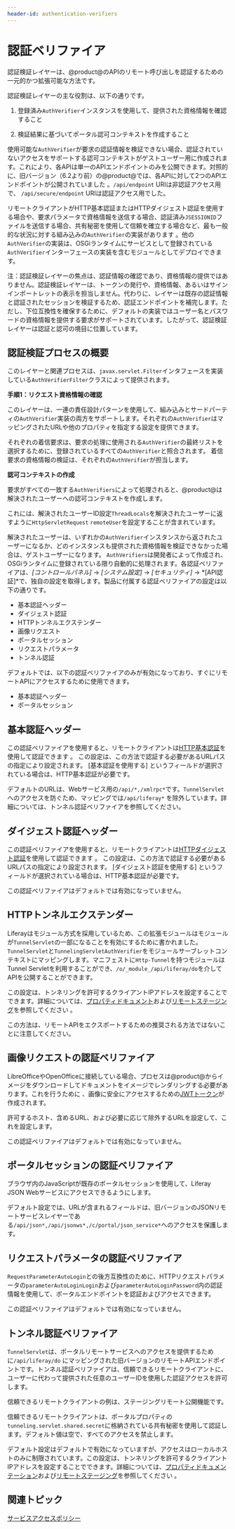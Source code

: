 ```yaml
---
header-id: authentication-verifiers
---
```


# 認証ベリファイア

認証検証レイヤーは、@product@のAPIのリモート呼び出しを認証するための一元的かつ拡張可能な方法です。

認証検証レイヤーの主な役割は、以下の通りです。

1. 登録済み`AuthVerifier`インスタンスを使用して、提供された資格情報を確認すること

2. 検証結果に基づいてポータル認可コンテキストを作成すること

使用可能な`AuthVerifier`が要求の認証情報を検証できない場合、認証されていないアクセスをサポートする認可コンテキストがゲストユーザー用に作成されます。これにより、各APIは単一のAPIエンドポイントのみを公開できます。対照的に、旧バージョン（6.2より前）の@product@では、各APIに対して2つのAPIエンドポイントが公開されていました 。`/api/endpoint` URIは非認証アクセス用で、 `/api/secure/endpoint` URIは認証アクセス用でした。

リモートクライアントがHTTP基本認証またはHTTPダイジェスト認証を使用する場合や、要求パラメータで資格情報を送信する場合、認証済み`JSESSIONID`ファイルを送信する場合、共有秘密を使用して信頼を確立する場合など、最も一般的な状況に対する組み込みの`AuthVerifier`の実装があります 。他の`AuthVerifier`の実装は、OSGiランタイムにサービスとして登録されている`AuthVerifier`インターフェースの実装を含むモジュールとしてデプロイできます。

注：認証検証レイヤーの焦点は、認証情報の確認であり、資格情報の提供ではありません。認証検証レイヤーは、トークンの発行や、資格情報、あるいはサインインポートレットの表示を担当しません。代わりに、レイヤーは既存の認証情報と認証されたセッションを検証するため、認証エンドポイントを補完します。ただし、下位互換性を確保するために、デフォルトの実装ではユーザー名とパスワードの資格情報を提供する要求がサポートされています。したがって、認証検証レイヤーは認証と認可の境目に位置しています。

## 認証検証プロセスの概要

このレイヤーと関連プロセスは、`javax.servlet.Filter`インタフェースを実装している`AuthVerifierFilter`クラスによって提供されます。

**手順1：リクエスト資格情報の確認**

このレイヤーは、一連の責任設計パターンを使用して、組み込みとサードパーティの`AuthVerifier`実装の両方をサポートします。それぞれの`AuthVerifier`はマッピングされたURLや他のプロパティを指定する設定を提供できます。

それぞれの着信要求は、要求の処理に使用される`AuthVerifier`の最終リストを選択するために、登録されているすべての`AuthVerifier`と照合されます。
着信要求の資格情報の検証は、それぞれの`AuthVerifier`が担当します。

**認可コンテキストの作成**

要求がすべての一致する`AuthVerifiers`によって処理されると、@product@は解決されたユーザーへの認可コンテキストを作成します。

これには、解決されたユーザーID設定`ThreadLocals`を解決されたユーザーに返すように`HttpServletRequest` `remoteUser`を設定することが含まれています。

解決されたユーザーは、いずれかの`AuthVerifier`インスタンスから返されたユーザーになるか、どのインスタンスも提供された資格情報を検証できなかった場合は、ゲストユーザーになります。
`AuthVerifiers`は開発者によって作成され、OSGiランタイムに登録されている限り自動的に処理されます。各認証ベリファイアは、*[コントロールパネル]* → *[システム設定]* → *[セキュリティ]* → *[API認証]*で、独自の設定を取得します。製品に付属する認証ベリファイアの設定は以下の通りです。

- 基本認証ヘッダー
- ダイジェスト認証
- HTTPトンネルエクステンダー
- 画像リクエスト
- ポータルセッション
- リクエストパラメータ
- トンネル認証

デフォルトでは、以下の認証ベリファイアのみが有効になっており、すぐにリモートAPIにアクセスするために使用できます。

- 基本認証ヘッダー
- ポータルセッション

## 基本認証ヘッダー

この認証ベリファイアを使用すると、リモートクライアントは[HTTP基本認証](https://en.wikipedia.org/wiki/Basic_access_authentication)を使用して認証できます 。
この設定は、この方法で認証する必要があるURLパスの指定により設定されます。
[基本認証を使用する] というフィールドが選択されている場合は、HTTP基本認証が必要です。

デフォルトのURLは、Webサービス用の`/api/*,/xmlrpc*`です。`TunnelServlet`へのアクセスを防ぐため、マッピングでは`/api/liferay*` を除外しています。詳細については、トンネル認証ベリファイアを参照してください。

## ダイジェスト認証ヘッダー

この認証ベリファイアを使用すると、リモートクライアントは[HTTPダイジェスト認証](https://en.wikipedia.org/wiki/Digest_access_authentication)を使用して認証できます 。
この設定は、この方法で認証する必要があるURLパスの指定により設定されます。
[ダイジェスト認証を使用する] というフィールドが選択されている場合は、HTTP基本認証が必要です。

この認証ベリファイアはデフォルトでは有効になっていません。

## HTTPトンネルエクステンダー

Liferayはモジュール方式を採用しているため、この拡張モジュールはモジュールが`TunnelServlet`の一部になることを有効にするために書かれました。`TunnelServlet`と`TunnelingServletAuthVerifier`をモジュールサーブレットコンテキストにマッピングします。マニフェストに`Http-Tunnel`を持つモジュールはTunnel Servletを利用することができ、`/o/_module_/api/liferay/do`を介してAPIを公開することができます。

この設定は、トンネリングを許可するクライアントIPアドレスを設定することでできます。詳細については、[プロパティドキュメント](https://docs.liferay.com/portal/7.1-latest/propertiesdoc/portal.properties.html#HTTP%20Tunneling)および[リモートステージング](/discover/portal/-/knowledge_base/7-1/enabling-remote-live-staging)を参照してください 。

この方法は、リモートAPIをエクスポートするための推奨される方法ではないことに注意してください。

## 画像リクエストの認証ベリファイア

LibreOfficeやOpenOfficeに接続している場合、プロセスは@product@からイメージをダウンロードしてドキュメントをイメージでレンダリングする必要があります。これを行うために 、画像に安全にアクセスするための[JWTトークン](https://jwt.io)が作成されます。

許可するホスト、含めるURL、および必要に応じて除外するURLを設定して、これを設定します。

この認証ベリファイアはデフォルトでは有効になっていません。

## ポータルセッションの認証ベリファイア 

ブラウザ内のJavaScriptが既存のポータルセッションを使用して、Liferay JSON Webサービスにアクセスできるようにします。

デフォルト設定では、URLが含まれるフィールドは、旧バージョンのJSONリモートサービスレイヤーである`/api/json*,/api/jsonws*,/c/portal/json_service*`へのアクセスを保護します。

## リクエストパラメータの認証ベリファイア

`RequestParameterAutoLogin`との後方互換性のために、HTTPリクエストパラメータの`parameterAutoLoginLogin`および`parameterAutoLoginPassword`内の認証情報を使用して、ポータルエンドポイントを認証およびアクセスできます。

この認証ベリファイアはデフォルトでは有効になっていません。

## トンネル認証ベリファイア

`TunnelServlet`は、ポータルリモートサービスへのアクセスを提供するために`/api/liferay/do` にマッピングされた旧バージョンのリモートAPIエンドポイントです。トンネル認証ベリファイアは、信頼できるリモートクライアントに、ユーザーに代わって提供された任意のユーザーIDを使用した認証アクセスを許可します。

信頼できるリモートクライアントの例は、ステージングリモート公開機能です。

信頼できるリモートクライアントは、ポータルプロパティの`tunneling.servlet.shared.secret`に格納されている共有秘密を使用して認証します。デフォルト値は空で、すべてのアクセスを禁止します。

デフォルト設定はデフォルトで有効になっていますが、アクセスはローカルホストのみに制限されています。この設定は、トンネリングを許可するクライアントIPアドレスを設定することでできます。詳細については、[プロパティドキュメンテーション](https://docs.liferay.com/portal/7.1-latest/propertiesdoc/portal.properties.html#HTTP%20Tunneling)および[リモートステージング](/discover/portal/-/knowledge_base/7-1/enabling-remote-live-staging)を参照してください 。

## 関連トピック

[サービスアクセスポリシー](/discover/deployment/-/knowledge_base/7-1/)
